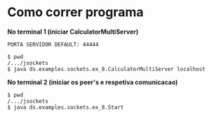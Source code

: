 # Como correr programa

**No terminal 1 (iniciar CalculatorMultiServer)**

    PORTA SERVIDOR DEFAULT: 44444

    $ pwd 
    /.../jsockets
    $ java ds.examples.sockets.ex_8.CalculatorMultiServer localhost

**No terminal 2 (iniciar os peer's e respetiva comunicacao)** 

    $ pwd
    /.../jsockets
    $ java ds.examples.sockets.ex_8.Start
